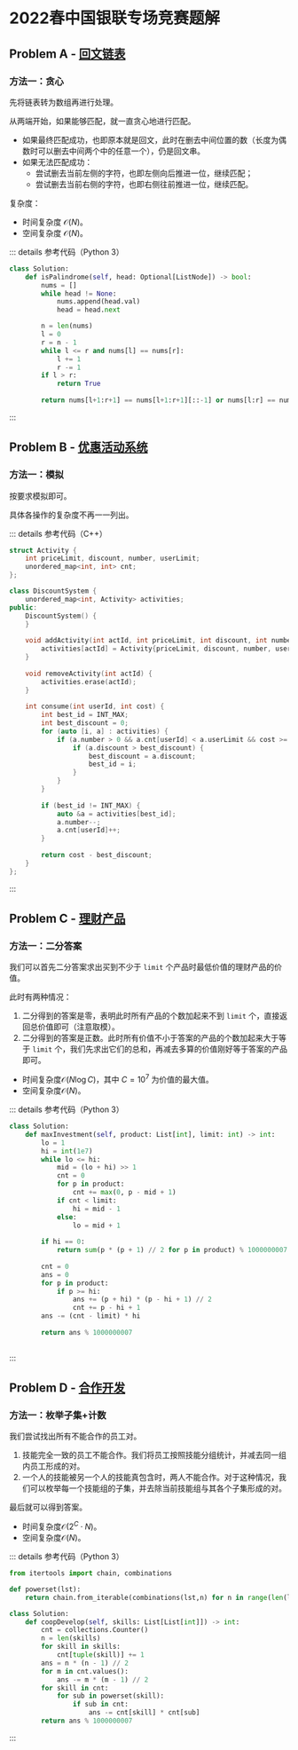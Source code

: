 # 2022春中国银联专场竞赛题解

## Problem A - [回文链表](https://leetcode-cn.com/contest/cnunionpay-2022spring/problems/D7rekZ/)

### 方法一：贪心

先将链表转为数组再进行处理。

从两端开始，如果能够匹配，就一直贪心地进行匹配。

- 如果最终匹配成功，也即原本就是回文，此时在删去中间位置的数（长度为偶数时可以删去中间两个中的任意一个），仍是回文串。
- 如果无法匹配成功：
    - 尝试删去当前左侧的字符，也即左侧向后推进一位，继续匹配；
    - 尝试删去当前右侧的字符，也即右侧往前推进一位，继续匹配。

复杂度：

- 时间复杂度 $\mathcal{O}(N)$。
- 空间复杂度 $\mathcal{O}(N)$。

::: details 参考代码（Python 3）

```python
class Solution:
    def isPalindrome(self, head: Optional[ListNode]) -> bool:
        nums = []
        while head != None:
            nums.append(head.val)
            head = head.next

        n = len(nums)
        l = 0
        r = n - 1
        while l <= r and nums[l] == nums[r]:
            l += 1
            r -= 1
        if l > r:
            return True
        
        return nums[l+1:r+1] == nums[l+1:r+1][::-1] or nums[l:r] == nums[l:r][::-1]
```

:::

## Problem B - [优惠活动系统](https://leetcode-cn.com/contest/cnunionpay-2022spring/problems/kDPV0f/)

### 方法一：模拟

按要求模拟即可。

具体各操作的复杂度不再一一列出。

::: details 参考代码（C++）

```cpp
struct Activity {
    int priceLimit, discount, number, userLimit;
    unordered_map<int, int> cnt;
};

class DiscountSystem {
    unordered_map<int, Activity> activities;
public:
    DiscountSystem() {
    }
    
    void addActivity(int actId, int priceLimit, int discount, int number, int userLimit) {
        activities[actId] = Activity{priceLimit, discount, number, userLimit};
    }
    
    void removeActivity(int actId) {
        activities.erase(actId);
    }
    
    int consume(int userId, int cost) {
        int best_id = INT_MAX;
        int best_discount = 0;
        for (auto [i, a] : activities) {
            if (a.number > 0 && a.cnt[userId] < a.userLimit && cost >= a.priceLimit) {
                if (a.discount > best_discount) {
                    best_discount = a.discount;
                    best_id = i;
                }
            }
        }
        
        if (best_id != INT_MAX) {
            auto &a = activities[best_id];
            a.number--;
            a.cnt[userId]++;
        }
        
        return cost - best_discount;
    }
};
```

:::

## Problem C - [理财产品](https://leetcode-cn.com/contest/cnunionpay-2022spring/problems/I4mOGz/)

### 方法一：二分答案

我们可以首先二分答案求出买到不少于 `limit` 个产品时最低价值的理财产品的价值。

此时有两种情况：

1. 二分得到的答案是零，表明此时所有产品的个数加起来不到 `limit` 个，直接返回总价值即可（注意取模）。
2. 二分得到的答案是正数。此时所有价值不小于答案的产品的个数加起来大于等于 `limit` 个，我们先求出它们的总和，再减去多算的价值刚好等于答案的产品即可。

- 时间复杂度$\mathcal{O}(N\log C)$，其中 $C=10^7$ 为价值的最大值。
- 空间复杂度$\mathcal{O}(N)$。

::: details 参考代码（Python 3）

```python
class Solution:
    def maxInvestment(self, product: List[int], limit: int) -> int:
        lo = 1
        hi = int(1e7)
        while lo <= hi:
            mid = (lo + hi) >> 1
            cnt = 0
            for p in product:
                cnt += max(0, p - mid + 1)
            if cnt < limit:
                hi = mid - 1
            else:
                lo = mid + 1
        
        if hi == 0:
            return sum(p * (p + 1) // 2 for p in product) % 1000000007
        
        cnt = 0
        ans = 0
        for p in product:
            if p >= hi:
                ans += (p + hi) * (p - hi + 1) // 2
                cnt += p - hi + 1
        ans -= (cnt - limit) * hi
        
        return ans % 1000000007
        
```

:::

## Problem D - [合作开发](https://leetcode-cn.com/contest/cnunionpay-2022spring/problems/lCh58I/)

### 方法一：枚举子集+计数

我们尝试找出所有不能合作的员工对。

1. 技能完全一致的员工不能合作。我们将员工按照技能分组统计，并减去同一组内员工形成的对。
2. 一个人的技能被另一个人的技能真包含时，两人不能合作。对于这种情况，我们可以枚举每一个技能组的子集，并去除当前技能组与其各个子集形成的对。

最后就可以得到答案。

- 时间复杂度$\mathcal{O}(2^C\cdot N)$。
- 空间复杂度$\mathcal{O}(N)$。

::: details 参考代码（Python 3）

```python
from itertools import chain, combinations

def powerset(lst):
    return chain.from_iterable(combinations(lst,n) for n in range(len(lst)))

class Solution:
    def coopDevelop(self, skills: List[List[int]]) -> int:
        cnt = collections.Counter()
        n = len(skills)
        for skill in skills:
            cnt[tuple(skill)] += 1
        ans = n * (n - 1) // 2
        for m in cnt.values():
            ans -= m * (m - 1) // 2
        for skill in cnt:
            for sub in powerset(skill):
                if sub in cnt:
                    ans -= cnt[skill] * cnt[sub]
        return ans % 1000000007
```

:::

<Utterances />
